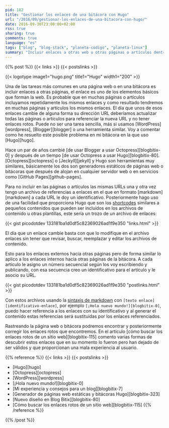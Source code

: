 ```yaml
---
pid: 182
title: "Gestionar los enlaces de una bitácora con Hugo"
url: "/2016/09/gestionar-los-enlaces-de-una-bitacora-con-hugo/"
date: 2016-09-30T23:00:00+02:00
rss: true
sharing: true
comments: true
language: "es"
tags: ["blog", "blog-stack", "planeta-codigo", "planeta-linux"]
summary: "Incluir enlaces a otras web u otras páginas o artículos dentro del mismo sitio es el fundamento de internet y como tal es muy común. En el momento que queramos cambiar la URL de un enlace que haya sido incluido múltiples veces en un sitio puede que no nos sea una tarea sencilla, ni para buscarlos o por hacerlo uno a uno. Usando Hugo sigo la forma que explico a continuación para simplificar el sustituir una URL que cambia y para simplificar el hacer referencia e insertar los enlaces."
---
```


{{% post %}}
{{< links >}}
{{< postslinks >}}

{{< logotype image1="hugo.png" title1="Hugo" width1="200" >}}

Una de las tareas más comunes en una página web o en una bitácora es incluir enlaces a otras páginas, el enlace es uno de los elementos básicos que forman la web. Es probable que en muchas páginas o artículos incluyamos repetidamente los mismos enlaces y como resultado tendremos en muchas páginas y artículos los mismos enlaces. El día que unos de esos enlaces cambie de alguna forma su dirección URL deberíamos actualizar todas las páginas o artículos para referenciar la nueva URL y no tener enlaces rotos. Puede no ser una tarea sencilla, más si usamos [WordPress][wordpress], [Blogger][blogger] o una herramienta similar. Voy a comentar como he resuelto este posible problema en mi bitácora en la que uso [Hugo][hugo].

Hace un par de años cambié [de usar Blogger a usar Octopress][blogbitix-0] y después de un tiempo [de usar Octopress a usar Hugo][blogbitix-80]. [Octopress][octopress] o [Jeckyll][jekyll] y Hugo son herramientas muy similares, básicamente los dos son generadores estáticos de páginas web o bitácoras que después de alojan en cualquier servidor web o en servicios como [GitHub Pages][github-pages].

Para no incluir en las páginas o artículos las mismas URLs una y otra vez tengo un archivo de referencias a enlaces en el que en formato [markdown][markdown] a cada URL le doy un identificativo. Posteriormente hago uso de una facilidad que proporciona Hugo que son los [shortcodes](https://gohugo.io/extras/shortcodes/) similares a pequeños contenidos que pueden ser incluídos en los archivos de contenido u otras plantillas, este sería un trozo de un archivo de enlaces:

{{< gist picodotdev 133181ba1d0df5c82369026ad1f9e350 "links.html" >}}

El día que un enlace cambie basta con que lo modifique en el archivo enlaces sin tener que revisar, buscar, reemplazar y editar los archivos de contenido.

Esto para los enlaces externos hacia otras páginas pero de forma similar lo aplico a los enlaces internos hacia otras páginas de la bitácora. A cada artículo le asigno un número secuencial según los voy escribiendo y publicando, con esa secuencia creo un identificativo para el artículo y le asocio su URL.

{{< gist picodotdev 133181ba1d0df5c82369026ad1f9e350 "postlinks.html" >}}

Con estos archivos usando la [sintaxis de markdown](https://daringfireball.net/projects/markdown/syntax#link) con <code>\[texto enlace\]\[identificativo-enlace\]</code>, por ejemplo <code>\[¡Hola nuevo mundo!\]\[blogbitix-0\]</code>, puedo hacer referencia a los enlaces con su identificativo y al generar el contenido estas referencias será sustituidas por los enlaces referenciados.

Rastreando la página web o bitácora podremos encontrar y posteriormente corregir los enlaces rotos que encontremos. En el artículo [cómo buscar los enlaces rotos de un sitio web][blogbitix-115] comento varias formas de descubrir estos enlaces que en su momento lo fueron pero han dejado de ser válidos y que proporcionan una mala experiencia al usuario.

{{% reference %}}
{{< links >}}
{{< postslinks >}}
* [Hugo][hugo]
* [Octopress][octopress]
* [WordPress][wordpress]
* [¡Hola nuevo mundo!][blogbitix-0]
* [Mi experiencia y consejos para un blog][blogbitix-7]
* [Generador de páginas web estáticas y bitácoras Hugo][blogbitix-323]
* [Nuevo diseño en Blog Bitix][blogbitix-80]
* [Cómo buscar los enlaces rotos de un sitio web][blogbitix-115]
{{% /reference %}}

{{% /post %}}
